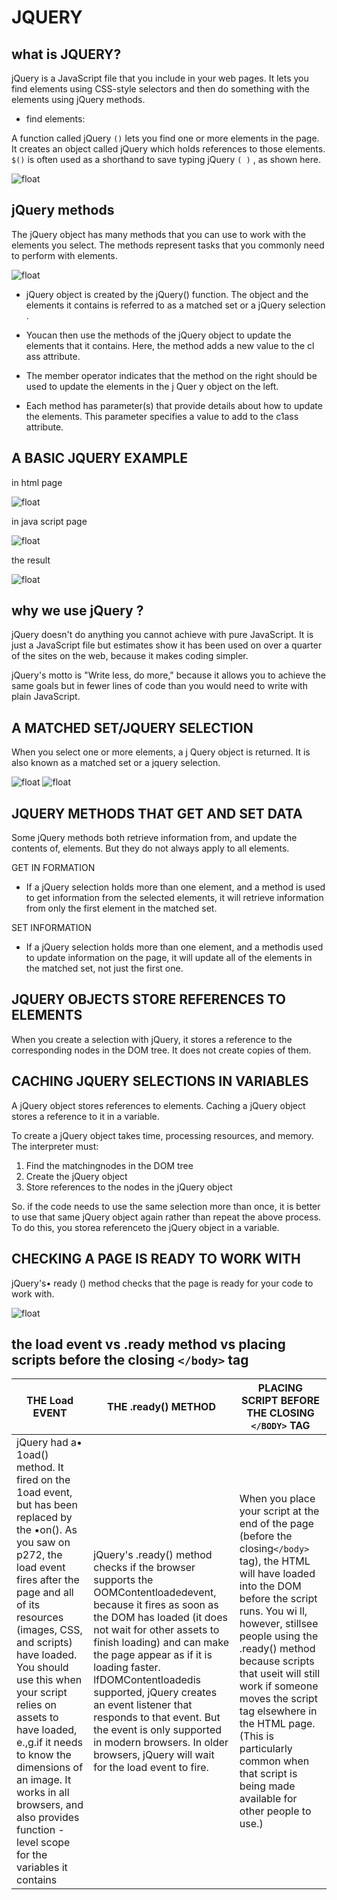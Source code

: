 # JQUERY

## what is JQUERY?
jQuery is a JavaScript file that you include in your web pages. 
It lets you find elements using CSS-style selectors and then do something with the elements using jQuery methods.

* find elements:

A function called jQuery ``()`` lets you find one or more elements in the page.  It creates an object called jQuery which holds references to those elements.
 ``$()`` is often used as a shorthand to 
save typing jQuery ``( )``  , as shown here.

![float](img/class-02/jQuery-select.jpg)

## jQuery methods

The jQuery object has many methods that you can use to work with the elements you select. The methods represent tasks that you commonly need to perform with elements.

![float](img/class-02/jQuery-methods.jpg)


- jQuery object is created by the jQuery() function. The object and the elements it contains 
is referred to as a matched set or a jQuery selection .

- Youcan then use the methods of the jQuery object to update the elements that it contains. Here, the 
method adds a new value to the cl ass attribute.


- The member operator indicates that the method on the right should be used to update the elements in 
the j Quer y object on the left.

- Each method has parameter(s) that provide details about how to update the elements. This parameter 
specifies a value to add to the c1ass attribute.


## A BASIC JQUERY EXAMPLE

in html page 

![float](img/class-02/jQuery-html.jpg)

in java script page

![float](img/class-02/jQuery-java.jpg)

the result 

![float](img/class-02/jQuery-result.jpg)


## why we use jQuery ?

jQuery doesn't do anything you cannot achieve with pure JavaScript.
It is just a JavaScript file but estimates show it has been used on over a
quarter of the sites on the web, because it makes coding simpler.

jQuery's motto is "Write less, do more," because it allows you to achieve
the same goals but in fewer lines of code than you would need to write
with plain JavaScript.

## A MATCHED SET/JQUERY SELECTION

When you select one or more elements, a j Query object is returned.
It is also known as a matched set or a jquery selection.

![float](img/class-02/jQuey-2select.jpg)  ![float](img/class-02/jQuery-multiSelect.jpg)


## JQUERY METHODS  THAT GET AND  SET DATA


Some jQuery methods both retrieve information from, and update the contents of, elements.  But they 
do not always apply to all elements.

GET IN FORMATION

* If a jQuery selection holds more than one element, and a method is used to get information from the 
selected elements, it will retrieve information from only the first element in the matched set.


SET INFORMATION

* If a jQuery selection holds more than one element, and a methodis used to update information on
the page, it will update all of the elements in the
matched set, not just the first one.

## JQUERY OBJECTS STORE REFERENCES  TO ELEMENTS

When you create a selection with jQuery, it stores a reference to the corresponding nodes in the 
DOM tree. It does not create copies of them.


## CACHING JQUERY SELECTIONS IN VARIABLES

A jQuery object stores references to elements.
Caching a jQuery object stores a reference to it in a variable.


To create a jQuery object takes time, processing resources, and memory. The interpreter must:

1. Find the matchingnodes in the DOM tree
2. Create the jQuery object
3. Store references to the nodes in the jQuery object

So. if the  code needs to use the same selection more than once, it is better to use that same 
jQuery object again rather than repeat the above process. To do this, you storea referenceto the 
jQuery object in a variable.


## CHECKING  A PAGE IS READY  TO WORK WITH

jQuery's•  ready () method checks that the page is ready for your code to work with.

![float](img/class-02/jQuery-ready.jpg)


## the load event vs .ready method vs placing scripts before the closing ``</body>`` tag

| THE Load EVENT | THE .ready() METHOD | PLACING SCRIPT BEFORE THE CLOSING ``</BODY>`` TAG |
| ----------- | ----------- | ----------- |       
| jQuery had a•  1oad()  method. It fired on the 1oad event, but has been replaced by the •on(). As you saw on p272, the load event fires after the page and all of its resources (images, CSS, and scripts) have loaded. You should use this when your script relies on assets to have loaded, e.,g.if it needs to know the dimensions of an image. It works in all browsers, and also provides function -level scope for the variables it contains | jQuery's .ready() method checks if the browser supports the OOMContentloadedevent, because it fires as soon as the DOM has loaded (it does not wait for other assets to finish loading) and can make the page appear as if it is loading faster. lfDOMContentloadedis supported, jQuery creates an event listener that responds to that event. But the event is only supported in modern browsers. In older browsers, jQuery will wait for the load event to fire. | When you place your script at the end of the page (before the closing``</body>`` tag), the HTML will have loaded into the DOM before the script runs. You wi ll, however, stillsee people using the .ready() method because scripts that useit will still work if someone moves the script tag elsewhere in the HTML page. (This is particularly common when that script is being made available for other people to use.) |
